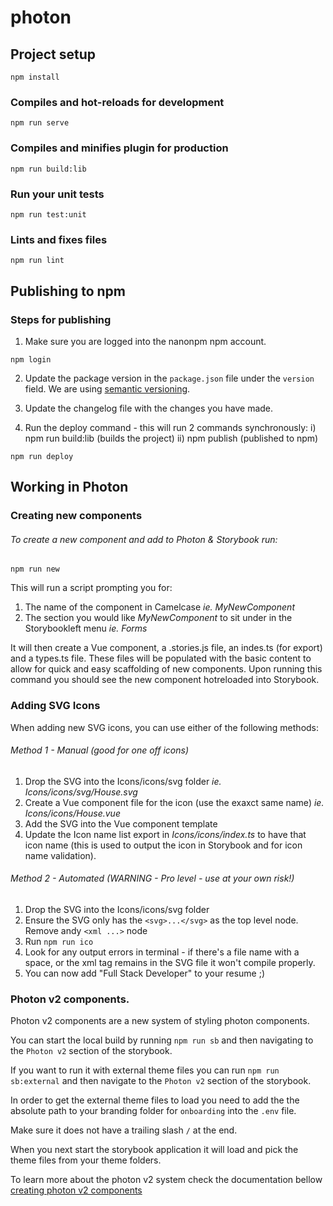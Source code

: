 # photon

## Project setup
```
npm install
```

### Compiles and hot-reloads for development
```
npm run serve
```

### Compiles and minifies plugin for production
```
npm run build:lib

```

### Run your unit tests
```
npm run test:unit
```

### Lints and fixes files
```
npm run lint
```

## Publishing to npm
### Steps for publishing

1. Make sure you are logged into the nanonpm npm account.
```
npm login
```

2. Update the package version in the `package.json` file under the `version` field. We are using [semantic versioning](https://semver.org/).

3. Update the changelog file with the changes you have made.

4. Run the deploy command - this will run 2 commands synchronously:
 i) npm run build:lib (builds the project)
 ii) npm publish (published to npm)
```
npm run deploy
```

## Working in Photon 
### Creating new components
###### To create a new component and add to Photon & Storybook run:
`npm run new`

This will run a script prompting you for:
1) The name of the component in Camelcase 
_ie. MyNewComponent_
2) The section you would like _MyNewComponent_ to sit under in the Storybookleft menu 
_ie. Forms_

It will then create a Vue component, a .stories.js file, an indes.ts (for export) and a types.ts file. These files will be populated with the basic content to allow for quick and easy scaffolding of new components. Upon running this command you should see the new component hotreloaded into Storybook.


### Adding SVG Icons
When adding new SVG icons, you can use either of the following methods:
###### Method 1 - Manual (good for one off icons)
1) Drop the SVG into the Icons/icons/svg folder 
_ie. Icons/icons/svg/House.svg_
2) Create a Vue component file for the icon (use the exaxct same name)
_ie. Icons/icons/House.vue_
3) Add the SVG into the Vue component template
4) Update the Icon name list export in _Icons/icons/index.ts_ to have that icon name (this is used to output the icon in Storybook and for icon name validation).

###### Method 2 - Automated (WARNING - Pro level - use at your own risk!)
1) Drop the SVG into the Icons/icons/svg folder
2) Ensure the SVG only has the `<svg>...</svg>` as the top level node. Remove andy `<xml ...>` node
3) Run `npm run ico`
4) Look for any output errors in terminal - if there's a file name with a space, or the xml tag remains in the SVG file it won't compile properly.
5) You can now add "Full Stack Developer" to your resume ;)

### Photon v2 components.

Photon v2 components are a new system of styling photon components. 

You can start the local build by running `npm run sb` and then navigating to the `Photon v2` section of the storybook.

If you want to run it with external theme files you can run `npm run sb:external` and then navigate to the `Photon v2` section of the storybook.

In order to get the external theme files to load you need to add the the absolute path to your branding folder for `onboarding` into the `.env` file.

Make sure it does not have a trailing slash `/` at the end.

When you next start the storybook application it will load and pick the theme files from your theme folders.

To learn more about the photon v2 system check the documentation bellow
[creating photon v2 components](https://verteva.atlassian.net/wiki/spaces/ENG/pages/1613594659/Creating+Photon+v2+components)
<!-- Turn this into a link to a local MD file. --> 




